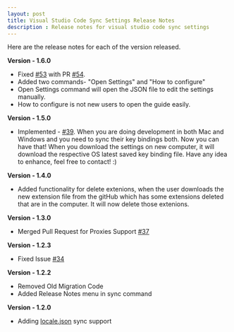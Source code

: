 ```yaml
---
layout: post
title: Visual Studio Code Sync Settings Release Notes
description : Release notes for visual studio code sync settings
---
```

Here are the release notes for each of the version released.


**Version - 1.6.0**

* Fixed [#53](https://github.com/shanalikhan/code-settings-sync/issues/53) with PR [#54](https://github.com/shanalikhan/code-settings-sync/pull/54).
* Added two commands- "Open Settings" and "How to configure"
* Open Settings command will open the JSON file to edit the settings manually.
* How to configure is not new users to open the guide easily.


**Version - 1.5.0**

* Implemented - [#39](https://github.com/shanalikhan/code-settings-sync/issues/39). When you are doing development in both Mac and Windows and you need to sync their key bindings both. Now you can have that! When you download the settings on new computer, it will download the respective OS latest saved key binding file. Have any idea to enhance, feel free to contact! :)


**Version - 1.4.0**


* Added functionality for delete extenions, when the user downloads the new extension file from the gitHub which has some extensions deleted that are in the computer. It will now delete those extenions.


**Version - 1.3.0**


* Merged Pull Request for Proxies Support [#37](https://github.com/shanalikhan/code-settings-sync/pull/37)



**Version - 1.2.3**


* Fixed Issue [#34](https://github.com/shanalikhan/code-settings-sync/issues/34)


**Version - 1.2.2**


* Removed Old Migration Code
* Added Release Notes menu in sync command

**Version - 1.2.0**


* Adding [locale.json](https://code.visualstudio.com/docs/customization/locales) sync support
